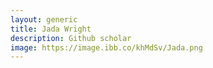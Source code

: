 ```yaml
---
layout: generic
title: Jada Wright
description: Github scholar
image: https://image.ibb.co/khMdSv/Jada.png
---
```

